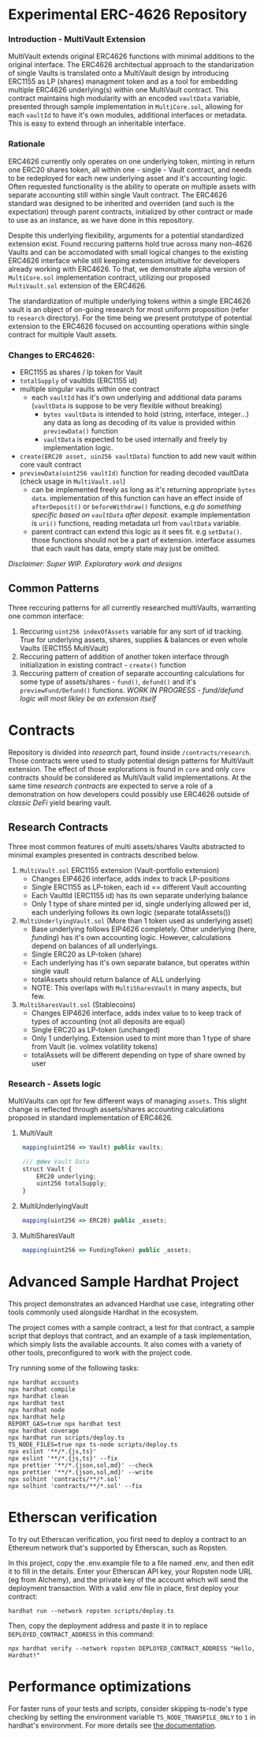 # Experimental ERC-4626 Repository

### Introduction - MultiVault Extension

MultiVault extends original ERC4626 functions with minimal additions to the original interface. The ERC4626 architectual approach to the standarization of single Vaults is translated onto a MultiVault design by introducing ERC1155 as LP (shares) managment token and as a tool for embedding multiple ERC4626 underlying(s) within one MultiVault contract. This contract maintains high modularity with an encoded `vaultData` variable, presented through sample implementation in `MultiCore.sol`, allowing for each `vaultId` to have it's own modules, additional interfaces or metadata. This is easy to extend through an inheritable interface.

### Rationale

ERC4626 currently only operates on one underlying token, minting in return one ERC20 shares token, all within one - single - Vault contract, and needs to be redeployed for each new underlying asset and it's accounting logic. Often requested functionality is the ability to operate on multiple assets with separate accounting still within single Vault contract. The ERC4626 standard was designed to be inherited and overriden (and such is the expectation) through parent contracts, initialized by other contract or made to use as an instance, as we have done in this repository.

Despite this underlying flexibility, arguments for a potential standardized extension exist. Found reccuring patterns hold true across many non-4626 Vaults and can be accomodated with small logical changes to the existing ERC4626 interface while still keeping extension intuitive for developers already working with ERC4626. To that, we demonstrate alpha version of `MultiCore.sol` implementation contract, utilizing our proposed `MultiVault.sol` extension of the ERC4626.

The standardization of multiple underlying tokens within a single ERC4626 vault is an object of on-going research for most uniform proposition (refer to `research` directory). For the time being we present prototype of potential extension to the ERC4626 focused on accounting operations within single contract for multiple Vault assets.

### Changes to ERC4626:

- ERC1155 as shares / lp token for Vault
- `totalSupply` of vaultIds (ERC1155 id)
- multiple singular vaults within one contract
  - each `vaultId` has it's own underlying and additional data params (`vaultData` is suppose to be very flexible without breaking)
    - `bytes vaultData` is intended to hold (string, interface, integer...) any data as long as decoding of its value is provided within `previewData()` function
    - `vaultData` is expected to be used internally and freely by implementation logic.
- `create(ERC20 asset, uin256 vaultData)` function to add new vault within core vault contract
- `previewData(uint256 vaultId)` function for reading decoded vaultData (check usage in `MultiVault.sol`)
  - can be implemented freely as long as it's returning appropriate `bytes data`. implementation of this function can have an effect inside of `afterDeposit()` or `beforeWithdraw()` functions, e.g _do something specific based on `vaultData` after deposit_. example implementation is `uri()` functions, reading metadata url from `vaultData` variable.
  - parent contract can extend this logic as it sees fit. e.g `setData()`. those functions should not be a part of extension. interface assumes that each vault has data, empty state may just be omitted.

_Disclaimer: Super WIP. Exploratory work and designs_

## Common Patterns

Three reccuring patterns for all currently researched multiVaults, warranting one common interface:

1. Reccuring `uint256 indexOfAssets` variable for any sort of id tracking. True for underlying assets, shares, supplies & balances or even whole Vaults (ERC1155 MultiVault)
2. Reccuring pattern of addition of another token interface through initialization in existing contract - `create()` function
3. Reccuring pattern of creation of separate accounting calculations for some type of assets/shares - `fund()`, `defund()` and it's `previewFund/Defund()` functions. *WORK IN PROGRESS - fund/defund logic will most likley be an extension itself*

# Contracts

Repository is divided into _research_ part, found inside `/contracts/research`. Those contracts were used to study potential design patterns for MultiVault extension. The effect of those explorations is found in `core` and only `core` contracts should be considered as MultiVault valid implementations. At the same time _research contracts_ are expected to serve a role of a demonstration on how developers could possibly use ERC4626 outside of *classic DeFi* yield bearing vault.

## Research Contracts

Three most common features of multi assets/shares Vaults abstracted to minimal examples presented in contracts described below.

1. `MultiVault.sol` ERC1155 extension (Vault-portfolio extension)
   - Changes EIP4626 interface, adds index to track LP-positions
   - Single ERC1155 as LP-token, each id == different Vault accounting
   - Each VaultId (ERC1155 id) has its own separate underlying balance
   - Only 1 type of share minted per id, single underlying allowed per id, each underlying follows its own logic (separate totalAssets())
2. `MultiUnderlyingVault.sol` (More than 1 token used as underlying asset)
   - Base underlying follows EIP4626 completely. Other underlying (here, _funding_) has it's own accounting logic. However, calculations depend on balances of all underlyings.
   - Single ERC20 as LP-token (share)
   - Each underlying has it's own separate balance, but operates within single vault
   - totalAssets should return balance of ALL underlying
   - NOTE: This overlaps with `MultiSharesVault` in many aspects, but few.
3. `MultiSharesVault.sol` (Stablecoins)
   - Changes EIP4626 interface, adds index value to to keep track of types of accounting (not all deposits are equal)
   - Single ERC20 as LP-token (unchanged)
   - Only 1 underlying. Extension used to mint more than 1 type of share from Vault (ie. volmex volatility tokens)
   - totalAssets will be different depending on type of share owned by user

### Research - Assets logic

MultiVaults can opt for few different ways of managing `assets`. This slight change is reflected through assets/shares accounting calculations proposed in standard implementation of ERC4626.

1. MultiVault

```javascript
    mapping(uint256 => Vault) public vaults;

    /// @dev Vault Data
    struct Vault {
        ERC20 underlying;
        uint256 totalSupply;
    }
```

2. MultiUnderlyingVault

```javascript
    mapping(uint256 => ERC20) public _assets;
```

3. MultiSharesVault

```javascript
    mapping(uint256 => FundingToken) public _assets;
```

# Advanced Sample Hardhat Project

This project demonstrates an advanced Hardhat use case, integrating other tools commonly used alongside Hardhat in the ecosystem.

The project comes with a sample contract, a test for that contract, a sample script that deploys that contract, and an example of a task implementation, which simply lists the available accounts. It also comes with a variety of other tools, preconfigured to work with the project code.

Try running some of the following tasks:

```shell
npx hardhat accounts
npx hardhat compile
npx hardhat clean
npx hardhat test
npx hardhat node
npx hardhat help
REPORT_GAS=true npx hardhat test
npx hardhat coverage
npx hardhat run scripts/deploy.ts
TS_NODE_FILES=true npx ts-node scripts/deploy.ts
npx eslint '**/*.{js,ts}'
npx eslint '**/*.{js,ts}' --fix
npx prettier '**/*.{json,sol,md}' --check
npx prettier '**/*.{json,sol,md}' --write
npx solhint 'contracts/**/*.sol'
npx solhint 'contracts/**/*.sol' --fix
```

# Etherscan verification

To try out Etherscan verification, you first need to deploy a contract to an Ethereum network that's supported by Etherscan, such as Ropsten.

In this project, copy the .env.example file to a file named .env, and then edit it to fill in the details. Enter your Etherscan API key, your Ropsten node URL (eg from Alchemy), and the private key of the account which will send the deployment transaction. With a valid .env file in place, first deploy your contract:

```shell
hardhat run --network ropsten scripts/deploy.ts
```

Then, copy the deployment address and paste it in to replace `DEPLOYED_CONTRACT_ADDRESS` in this command:

```shell
npx hardhat verify --network ropsten DEPLOYED_CONTRACT_ADDRESS "Hello, Hardhat!"
```

# Performance optimizations

For faster runs of your tests and scripts, consider skipping ts-node's type checking by setting the environment variable `TS_NODE_TRANSPILE_ONLY` to `1` in hardhat's environment. For more details see [the documentation](https://hardhat.org/guides/typescript.html#performance-optimizations).
